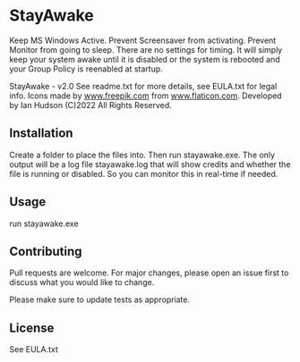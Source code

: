 # StayAwake

Keep MS Windows Active. Prevent Screensaver from activating. Prevent Monitor from going to sleep. There are no settings for timing. It will simply keep your system awake until it is disabled or the system is rebooted and your Group Policy is reenabled at startup.

StayAwake - v2.0
See readme.txt for more details, see EULA.txt for legal info.
Icons made by www.freepik.com from www.flaticon.com.
Developed by Ian Hudson (C)2022 All Rights Reserved.

## Installation

Create a folder to place the files into. Then run stayawake.exe.
The only output will be a log file stayawake.log that will show credits and whether the file is running or disabled. So you can monitor this in real-time if needed.

## Usage

run stayawake.exe

## Contributing
Pull requests are welcome. For major changes, please open an issue first to discuss what you would like to change.

Please make sure to update tests as appropriate.

## License
See EULA.txt
